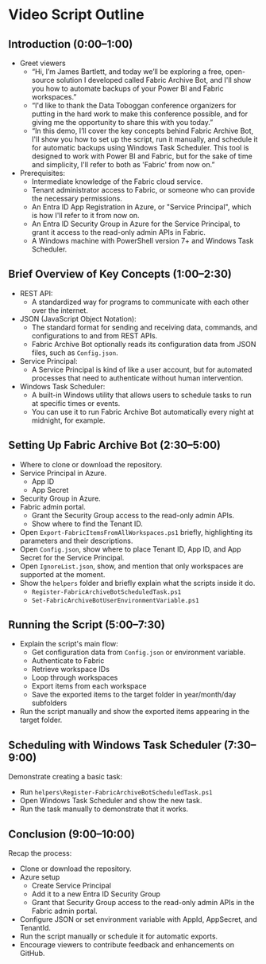 # Video Script Outline

## Introduction (0:00–1:00)

- Greet viewers
  - “Hi, I’m James Bartlett, and today we’ll be exploring a free, open-source solution I developed called Fabric Archive Bot, and I'll show you how to automate backups of your Power BI and Fabric workspaces.”
  - “I'd like to thank the Data Toboggan conference organizers for putting in the hard work to make this conference possible, and for giving me the opportunity to share this with you today.”
  - “In this demo, I’ll cover the key concepts behind Fabric Archive Bot, I'll show you how to set up the script, run it manually, and schedule it for automatic backups using Windows Task Scheduler. This tool is designed to work with Power BI and Fabric, but for the sake of time and simplicity, I'll refer to both as 'Fabric' from now on.”
- Prerequisites: 
  - Intermediate knowledge of the Fabric cloud service.
  - Tenant administrator access to Fabric, or someone who can provide the necessary permissions.
  - An Entra ID App Registration in Azure, or "Service Principal", which is how I'll refer to it from now on.
  - An Entra ID Security Group in Azure for the Service Principal, to grant it access to the read-only admin APIs in Fabric.
  - A Windows machine with PowerShell version 7+ and Windows Task Scheduler.

## Brief Overview of Key Concepts (1:00–2:30)

- REST API:
  - A standardized way for programs to communicate with each other over the internet.
- JSON (JavaScript Object Notation):
  - The standard format for sending and receiving data, commands, and configurations to and from REST APIs.
  - Fabric Archive Bot optionally reads its configuration data from JSON files, such as `Config.json`.
- Service Principal:
  - A Service Principal is kind of like a user account, but for automated processes that need to authenticate without human intervention.
- Windows Task Scheduler:
  - A built-in Windows utility that allows users to schedule tasks to run at specific times or events.
  - You can use it to run Fabric Archive Bot automatically every night at midnight, for example.

## Setting Up Fabric Archive Bot (2:30–5:00)

- Where to clone or download the repository.
- Service Principal in Azure.
  - App ID
  - App Secret
- Security Group in Azure.
- Fabric admin portal.
  - Grant the Security Group access to the read-only admin APIs.
  - Show where to find the Tenant ID.
- Open `Export-FabricItemsFromAllWorkspaces.ps1` briefly, highlighting its parameters and their descriptions.
- Open `Config.json`, show where to place Tenant ID, App ID, and App Secret for the Service Principal.
- Open `IgnoreList.json`, show, and mention that only workspaces are supported at the moment.
- Show the `helpers` folder and briefly explain what the scripts inside it do.
  - `Register-FabricArchiveBotScheduledTask.ps1`
  - `Set-FabricArchiveBotUserEnvironmentVariable.ps1`

## Running the Script (5:00–7:30)

- Explain the script's main flow:
  - Get configuration data from `Config.json` or environment variable.
  - Authenticate to Fabric
  - Retrieve workspace IDs
  - Loop through workspaces
  - Export items from each workspace
  - Save the exported items to the target folder in year/month/day subfolders
- Run the script manually and show the exported items appearing in the target folder.

## Scheduling with Windows Task Scheduler (7:30–9:00)

Demonstrate creating a basic task:
- Run `helpers\Register-FabricArchiveBotScheduledTask.ps1`
- Open Windows Task Scheduler and show the new task.
- Run the task manually to demonstrate that it works.

## Conclusion (9:00–10:00)

Recap the process:
- Clone or download the repository.
- Azure setup
  - Create Service Principal
  - Add it to a new Entra ID Security Group
  - Grant that Security Group access to the read-only admin APIs in the Fabric admin portal.
- Configure JSON or set environment variable with AppId, AppSecret, and TenantId.
- Run the script manually or schedule it for automatic exports.
- Encourage viewers to contribute feedback and enhancements on GitHub.
